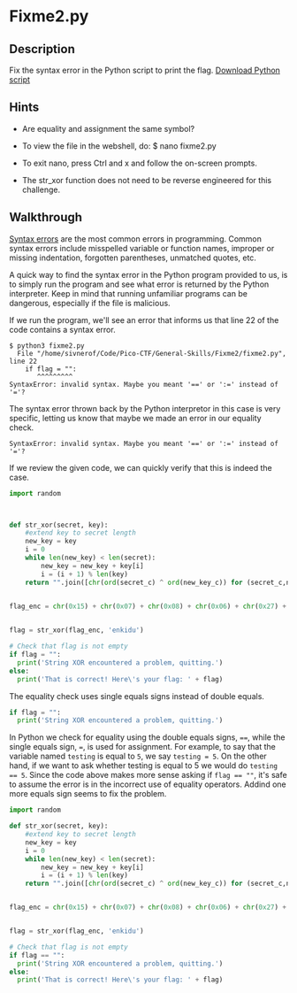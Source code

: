 # Fixme2.py

## Description

Fix the syntax error in the Python script to print the flag. [Download Python script](https://artifacts.picoctf.net/c/6/fixme2.py "Pico CTF link to download python file")

## Hints

* Are equality and assignment the same symbol?

* To view the file in the webshell, do: $ nano fixme2.py

* To exit nano, press Ctrl and x and follow the on-screen prompts.

* The str_xor function does not need to be reverse engineered for this challenge.

## Walkthrough

[Syntax errors](https://www.geeksforgeeks.org/what-is-a-syntax-error-and-how-to-solve-it/ "Geeks For Geeks article on syntax errors") are the most common errors in programming. Common syntax errors include misspelled variable or function names, improper or missing indentation, forgotten parentheses, unmatched quotes, etc.

A quick way to find the syntax error in the Python program provided to us, is to simply run the program and see what error is returned by the Python interpreter. Keep in mind that running unfamiliar programs can be dangerous, especially if the file is malicious.

If we run the program, we'll see an error that informs us that line 22 of the code contains a syntax error.

```
$ python3 fixme2.py
  File "/home/sivnerof/Code/Pico-CTF/General-Skills/Fixme2/fixme2.py", line 22
    if flag = "":
       ^^^^^^^^^
SyntaxError: invalid syntax. Maybe you meant '==' or ':=' instead of '='?
```

The syntax error thrown back by the Python interpretor in this case is very specific, letting us know that maybe we made an error in our equality check.

```
SyntaxError: invalid syntax. Maybe you meant '==' or ':=' instead of '='?
```

If we review the given code, we can quickly verify that this is indeed the case.

```python
import random



def str_xor(secret, key):
    #extend key to secret length
    new_key = key
    i = 0
    while len(new_key) < len(secret):
        new_key = new_key + key[i]
        i = (i + 1) % len(key)        
    return "".join([chr(ord(secret_c) ^ ord(new_key_c)) for (secret_c,new_key_c) in zip(secret,new_key)])


flag_enc = chr(0x15) + chr(0x07) + chr(0x08) + chr(0x06) + chr(0x27) + chr(0x21) + chr(0x23) + chr(0x15) + chr(0x58) + chr(0x18) + chr(0x11) + chr(0x41) + chr(0x09) + chr(0x5f) + chr(0x1f) + chr(0x10) + chr(0x3b) + chr(0x1b) + chr(0x55) + chr(0x1a) + chr(0x34) + chr(0x5d) + chr(0x51) + chr(0x40) + chr(0x54) + chr(0x09) + chr(0x05) + chr(0x04) + chr(0x57) + chr(0x1b) + chr(0x11) + chr(0x31) + chr(0x0d) + chr(0x5f) + chr(0x05) + chr(0x40) + chr(0x04) + chr(0x0b) + chr(0x0d) + chr(0x0a) + chr(0x19)

  
flag = str_xor(flag_enc, 'enkidu')

# Check that flag is not empty
if flag = "":
  print('String XOR encountered a problem, quitting.')
else:
  print('That is correct! Here\'s your flag: ' + flag)


```

The equality check uses single equals signs instead of double equals.

```python
if flag = "":
  print('String XOR encountered a problem, quitting.')
```

In Python we check for equality using the double equals signs, ```==```, while the single equals sign, ```=```, is used for assignment. For example, to say that the variable named ```testing``` is equal to ```5```, we say ```testing = 5```. On the other hand, if we want to ask whether testing is equal to 5 we would do ```testing == 5```. Since the code above makes more sense asking if ```flag == ""```, it's safe to assume the error is in the incorrect use of equality operators. Addind one more equals sign seems to fix the problem.

```python
import random

def str_xor(secret, key):
    #extend key to secret length
    new_key = key
    i = 0
    while len(new_key) < len(secret):
        new_key = new_key + key[i]
        i = (i + 1) % len(key)        
    return "".join([chr(ord(secret_c) ^ ord(new_key_c)) for (secret_c,new_key_c) in zip(secret,new_key)])


flag_enc = chr(0x15) + chr(0x07) + chr(0x08) + chr(0x06) + chr(0x27) + chr(0x21) + chr(0x23) + chr(0x15) + chr(0x58) + chr(0x18) + chr(0x11) + chr(0x41) + chr(0x09) + chr(0x5f) + chr(0x1f) + chr(0x10) + chr(0x3b) + chr(0x1b) + chr(0x55) + chr(0x1a) + chr(0x34) + chr(0x5d) + chr(0x51) + chr(0x40) + chr(0x54) + chr(0x09) + chr(0x05) + chr(0x04) + chr(0x57) + chr(0x1b) + chr(0x11) + chr(0x31) + chr(0x0d) + chr(0x5f) + chr(0x05) + chr(0x40) + chr(0x04) + chr(0x0b) + chr(0x0d) + chr(0x0a) + chr(0x19)


flag = str_xor(flag_enc, 'enkidu')

# Check that flag is not empty
if flag == "":
  print('String XOR encountered a problem, quitting.')
else:
  print('That is correct! Here\'s your flag: ' + flag)
```

